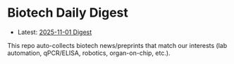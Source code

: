 # Biotech Daily Digest

- Latest: [2025-11-01 Digest](digest/2025-11-01.md)

This repo auto-collects biotech news/preprints that match our interests (lab automation, qPCR/ELISA, robotics, organ-on-chip, etc.).

